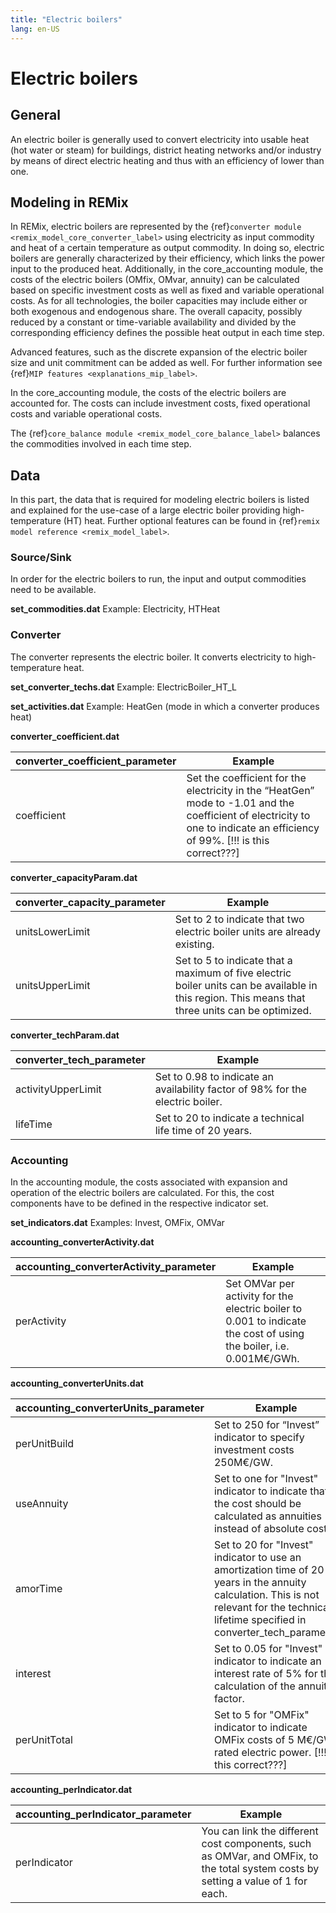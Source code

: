 ```yaml
---
title: "Electric boilers"
lang: en-US
---
```


# Electric boilers

## General

An electric boiler is generally used to convert electricity into usable heat (hot water or steam) for buildings,
district heating networks and/or industry by means of direct electric heating and thus with an efficiency of lower than one.

## Modeling in REMix

In REMix, electric boilers are represented by the
{ref}`converter module <remix_model_core_converter_label>` using electricity as input commodity and heat of a certain
temperature as output commodity. In doing so, electric boilers are generally characterized by their efficiency, which links
the power input to the produced heat. Additionally, in the core_accounting module, the costs of the electric boilers (OMfix, OMvar,
annuity) can be calculated based on specific investment costs as well as fixed and variable operational costs. As for
all technologies, the boiler capacities may include either or both exogenous and endogenous share. The overall capacity,
possibly reduced by a constant or time-variable availability and divided by the corresponding efficiency defines the possible
heat output in each time step.

Advanced features, such as the discrete expansion of the electric boiler size and unit commitment can be added as well.
For further information see {ref}`MIP features <explanations_mip_label>`.

In the core_accounting module, the costs of the electric boilers are
accounted for. The costs can include investment costs, fixed operational costs and variable operational costs.

The {ref}`core_balance module <remix_model_core_balance_label>` balances the commodities involved in each time step.


## Data

In this part, the data that is required for modeling electric boilers is listed and explained for the use-case of a
large electric boiler providing high-temperature (HT) heat. Further optional features can be found in
{ref}`remix model reference <remix_model_label>`.

### Source/Sink

In order for the electric boilers to run, the input and output commodities need to be available.

**set_commodities.dat**
Example: Electricity, HTHeat

### Converter

The converter represents the electric boiler. It converts electricity to high-temperature heat.

**set_converter_techs.dat**
Example: ElectricBoiler_HT_L


**set_activities.dat**
Example: HeatGen (mode in which a converter produces heat)

**converter_coefficient.dat**

| converter_coefficient_parameter | Example |
| ------ | ------ |
| coefficient | Set the coefficient for the electricity in the “HeatGen” mode to -1.01 and the coefficient of electricity to one to indicate an efficiency of 99%. [!!! is this correct???] |

**converter_capacityParam.dat**

| converter_capacity_parameter | Example |
| ------ | ------ |
| unitsLowerLimit | Set to 2 to indicate that two electric boiler units are already existing. |
| unitsUpperLimit | Set to 5 to indicate that a maximum of five electric boiler units can be available in this region. This means that three units can be optimized. |

**converter_techParam.dat**

| converter_tech_parameter | Example |
| ------ | ------ |
| activityUpperLimit | Set to 0.98 to indicate an availability factor of 98% for the electric boiler. |
| lifeTime | Set to 20 to indicate a technical life time of 20 years. |

### Accounting

In the accounting module, the costs associated with expansion and operation of the electric boilers are calculated. For
this, the cost components have to be defined in the respective indicator set.

**set_indicators.dat**
Examples: Invest, OMFix, OMVar

**accounting_converterActivity.dat**

| accounting_converterActivity_parameter | Example |
| ------ | ------ |
| perActivity | Set OMVar per activity for the electric boiler to 0.001 to indicate the cost of using the boiler, i.e. 0.001M€/GWh. |

**accounting_converterUnits.dat**

| accounting_converterUnits_parameter | Example |
| ------ | ------ |
| perUnitBuild | Set to 250 for “Invest” indicator to specify investment costs 250M€/GW.|
| useAnnuity | Set to one for "Invest" indicator to indicate that the cost should be calculated as annuities instead of absolute cost. |
| amorTime | Set to 20 for "Invest" indicator to use an amortization time of 20 years in the annuity calculation. This is not relevant for the technical lifetime specified in converter_tech_parameter |
| interest | Set to 0.05 for "Invest" indicator to indicate an interest rate of 5% for the calculation of the annuity factor. |
| perUnitTotal | Set to 5 for "OMFix" indicator to indicate OMFix costs of 5 M€/GW rated electric power. [!!! is this correct???]|

**accounting_perIndicator.dat**

| accounting_perIndicator_parameter | Example |
| ------ | ------ |
| perIndicator | You can link the different cost components, such as OMVar, and OMFix, to the total system costs by setting a value of 1 for each. |
